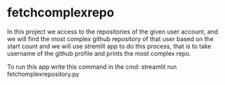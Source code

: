 # fetchcomplexrepo

In this project we access to the repositories of the given user account, and we will find the most complex github repository of that user based on the start count and we will use stremlit app to do this process, that is to take username of the github profile and prints the most complex repo.

To run this app write this command in the cmd: streamlit run fetchomplexrepository.py
